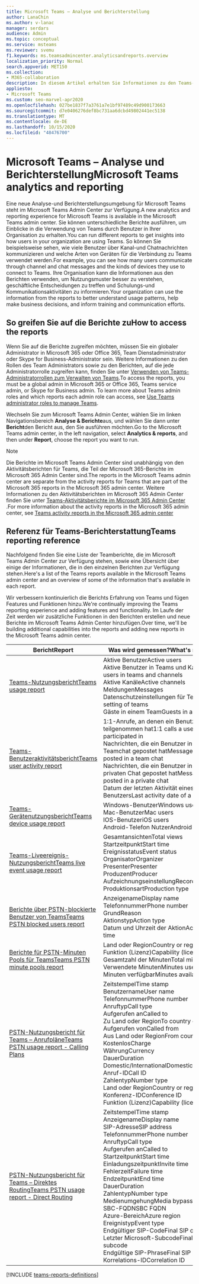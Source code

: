 ```yaml
---
title: Microsoft Teams – Analyse und Berichterstellung
author: LanaChin
ms.author: v-lanac
manager: serdars
audience: Admin
ms.topic: conceptual
ms.service: msteams
ms.reviewer: svemu
f1.keywords: ms.teamsadmincenter.analyticsandreports.overview
localization_priority: Normal
search.appverid: MET150
ms.collection:
- M365-collaboration
description: In diesem Artikel erhalten Sie Informationen zu den Teams-berichten, die im Microsoft Teams Admin Center zur Verfügung stehen.
appliesto:
- Microsoft Teams
ms.custom: seo-marvel-apr2020
ms.openlocfilehash: 027be1837f7a3761a7e1bf97489c49d900173663
ms.sourcegitcommit: d7e0406276def8bc731aa6dcbd49802441ec5138
ms.translationtype: MT
ms.contentlocale: de-DE
ms.lasthandoff: 10/15/2020
ms.locfileid: "48476700"
---
```

# <a name="microsoft-teams-analytics-and-reporting"></a><span data-ttu-id="c0114-103">Microsoft Teams – Analyse und Berichterstellung</span><span class="sxs-lookup"><span data-stu-id="c0114-103">Microsoft Teams analytics and reporting</span></span>

<span data-ttu-id="c0114-104">Eine neue Analyse-und Berichterstellungsumgebung für Microsoft Teams steht im Microsoft Teams Admin Center zur Verfügung.</span><span class="sxs-lookup"><span data-stu-id="c0114-104">A new analytics and reporting experience for Microsoft Teams is available in the Microsoft Teams admin center.</span></span> <span data-ttu-id="c0114-105">Sie können unterschiedliche Berichte ausführen, um Einblicke in die Verwendung von Teams durch Benutzer in Ihrer Organisation zu erhalten.</span><span class="sxs-lookup"><span data-stu-id="c0114-105">You can run different reports to get insights into how users in your organization are using Teams.</span></span> <span data-ttu-id="c0114-106">So können Sie beispielsweise sehen, wie viele Benutzer über Kanal-und Chatnachrichten kommunizieren und welche Arten von Geräten für die Verbindung zu Teams verwendet werden.</span><span class="sxs-lookup"><span data-stu-id="c0114-106">For example, you can see how many users communicate through channel and chat messages and the kinds of devices they use to connect to Teams.</span></span> <span data-ttu-id="c0114-107">Ihre Organisation kann die Informationen aus den Berichten verwenden, um Nutzungsmuster besser zu verstehen, geschäftliche Entscheidungen zu treffen und Schulungs-und Kommunikationsaktivitäten zu informieren.</span><span class="sxs-lookup"><span data-stu-id="c0114-107">Your organization can use the information from the reports to better understand usage patterns, help make business decisions, and inform training and communication efforts.</span></span>

## <a name="how-to-access-the-reports"></a><span data-ttu-id="c0114-108">So greifen Sie auf die Berichte zu</span><span class="sxs-lookup"><span data-stu-id="c0114-108">How to access the reports</span></span>

<span data-ttu-id="c0114-109">Wenn Sie auf die Berichte zugreifen möchten, müssen Sie ein globaler Administrator in Microsoft 365 oder Office 365, Team Dienstadministrator oder Skype for Business-Administrator sein. Weitere Informationen zu den Rollen des Team Administrators sowie zu den Berichten, auf die jede Administratorrolle zugreifen kann, finden Sie unter [Verwenden von Teams-Administratorrollen zum Verwalten von Teams](../using-admin-roles.md).</span><span class="sxs-lookup"><span data-stu-id="c0114-109">To access the reports, you must be a global admin in Microsoft 365 or Office 365, Teams service admin, or Skype for Business admin. To learn more about Teams admin roles and which reports each admin role can access, see [Use Teams administrator roles to manage Teams](../using-admin-roles.md).</span></span>

<span data-ttu-id="c0114-110">Wechseln Sie zum Microsoft Teams Admin Center, wählen Sie im linken Navigationsbereich **Analyse & Berichte**aus, und wählen Sie dann unter **Bericht**den Bericht aus, den Sie ausführen möchten.</span><span class="sxs-lookup"><span data-stu-id="c0114-110">Go to the Microsoft Teams admin center, in the left navigation, select **Analytics & reports**, and then under **Report**, choose the report you want to run.</span></span>

> [!NOTE]
> <span data-ttu-id="c0114-111">Die Berichte im Microsoft Teams Admin Center sind unabhängig von den Aktivitätsberichten für Teams, die Teil der Microsoft 365-Berichte im Microsoft 365 Admin Center sind.</span><span class="sxs-lookup"><span data-stu-id="c0114-111">The reports in the Microsoft Teams admin center are separate from the activity reports for Teams that are part of the Microsoft 365 reports in the Microsoft 365 admin center.</span></span> <span data-ttu-id="c0114-112">Weitere Informationen zu den Aktivitätsberichten im Microsoft 365 Admin Center finden Sie unter [Teams-Aktivitätsberichte im Microsoft 365 Admin Center](../teams-activity-reports.md) .</span><span class="sxs-lookup"><span data-stu-id="c0114-112">For more information about the activity reports in the Microsoft 365 admin center, see [Teams activity reports in the Microsoft 365 admin center](../teams-activity-reports.md)</span></span>

## <a name="teams-reporting-reference"></a><span data-ttu-id="c0114-113">Referenz für Teams-Berichterstattung</span><span class="sxs-lookup"><span data-stu-id="c0114-113">Teams reporting reference</span></span>

<span data-ttu-id="c0114-114">Nachfolgend finden Sie eine Liste der Teamberichte, die im Microsoft Teams Admin Center zur Verfügung stehen, sowie eine Übersicht über einige der Informationen, die in den einzelnen Berichten zur Verfügung stehen.</span><span class="sxs-lookup"><span data-stu-id="c0114-114">Here's a list of the Teams reports available in the Microsoft Teams admin center and an overview of some of the information that's available in each report.</span></span>

<span data-ttu-id="c0114-115">Wir verbessern kontinuierlich die Berichts Erfahrung von Teams und fügen Features und Funktionen hinzu.</span><span class="sxs-lookup"><span data-stu-id="c0114-115">We're continually improving the Teams reporting experience and adding features and functionality.</span></span> <span data-ttu-id="c0114-116">Im Laufe der Zeit werden wir zusätzliche Funktionen in den Berichten erstellen und neue Berichte im Microsoft Teams Admin Center hinzufügen.</span><span class="sxs-lookup"><span data-stu-id="c0114-116">Over time, we'll be building additional capabilities into the reports and adding new reports in the Microsoft Teams admin center.</span></span>

|<span data-ttu-id="c0114-117">Bericht</span><span class="sxs-lookup"><span data-stu-id="c0114-117">Report</span></span>  |<span data-ttu-id="c0114-118">Was wird gemessen?</span><span class="sxs-lookup"><span data-stu-id="c0114-118">What's measured?</span></span> |
|---------|---------|
|[<span data-ttu-id="c0114-119">Teams-Nutzungsbericht</span><span class="sxs-lookup"><span data-stu-id="c0114-119">Teams usage report</span></span>](teams-usage-report.md)  |  <span data-ttu-id="c0114-120">Aktive Benutzer</span><span class="sxs-lookup"><span data-stu-id="c0114-120">Active users</span></span><br/><span data-ttu-id="c0114-121">Aktive Benutzer in Teams und Kanälen</span><span class="sxs-lookup"><span data-stu-id="c0114-121">Active users in teams and channels</span></span><br/><span data-ttu-id="c0114-122">Aktive Kanäle</span><span class="sxs-lookup"><span data-stu-id="c0114-122">Active channels</span></span><br/><span data-ttu-id="c0114-123">Meldungen</span><span class="sxs-lookup"><span data-stu-id="c0114-123">Messages</span></span><br/><span data-ttu-id="c0114-124">Datenschutzeinstellungen für Teams</span><span class="sxs-lookup"><span data-stu-id="c0114-124">Privacy setting of  teams</span></span><br/><span data-ttu-id="c0114-125">Gäste in einem Team</span><span class="sxs-lookup"><span data-stu-id="c0114-125">Guests in a team</span></span>   |
|[<span data-ttu-id="c0114-126">Teams-Benutzeraktivitätsbericht</span><span class="sxs-lookup"><span data-stu-id="c0114-126">Teams user activity report</span></span>](user-activity-report.md)  |  <span data-ttu-id="c0114-127">1:1-Anrufe, an denen ein Benutzer teilgenommen hat</span><span class="sxs-lookup"><span data-stu-id="c0114-127">1:1 calls a user participated in</span></span><br/><span data-ttu-id="c0114-128">Nachrichten, die ein Benutzer in einem Teamchat gepostet hat</span><span class="sxs-lookup"><span data-stu-id="c0114-128">Messages a user posted in a team chat</span></span><br/><span data-ttu-id="c0114-129">Nachrichten, die ein Benutzer in einem privaten Chat gepostet hat</span><span class="sxs-lookup"><span data-stu-id="c0114-129">Messages a user posted in a private chat</span></span><br/><span data-ttu-id="c0114-130">Datum der letzten Aktivität eines Benutzers</span><span class="sxs-lookup"><span data-stu-id="c0114-130">Last activity date of a user</span></span>     |
|[<span data-ttu-id="c0114-131">Teams-Gerätenutzungsbericht</span><span class="sxs-lookup"><span data-stu-id="c0114-131">Teams device usage report</span></span>](device-usage-report.md)   |  <span data-ttu-id="c0114-132">Windows-Benutzer</span><span class="sxs-lookup"><span data-stu-id="c0114-132">Windows users</span></span><br/><span data-ttu-id="c0114-133">Mac-Benutzer</span><span class="sxs-lookup"><span data-stu-id="c0114-133">Mac users</span></span><br/><span data-ttu-id="c0114-134">IOS-Benutzer</span><span class="sxs-lookup"><span data-stu-id="c0114-134">iOS users</span></span><br/><span data-ttu-id="c0114-135">Android-Telefon Nutzer</span><span class="sxs-lookup"><span data-stu-id="c0114-135">Android phone users</span></span>     |
|[<span data-ttu-id="c0114-136">Teams-Liveereignis-Nutzungsbericht</span><span class="sxs-lookup"><span data-stu-id="c0114-136">Teams live event usage report</span></span>](teams-live-event-usage-report.md)   |  <span data-ttu-id="c0114-137">Gesamtansichten</span><span class="sxs-lookup"><span data-stu-id="c0114-137">Total views</span></span><br><span data-ttu-id="c0114-138">Startzeitpunkt</span><span class="sxs-lookup"><span data-stu-id="c0114-138">Start time</span></span><br><span data-ttu-id="c0114-139">Ereignisstatus</span><span class="sxs-lookup"><span data-stu-id="c0114-139">Event status</span></span><br><span data-ttu-id="c0114-140">Organisator</span><span class="sxs-lookup"><span data-stu-id="c0114-140">Organizer</span></span><br><span data-ttu-id="c0114-141">Presenter</span><span class="sxs-lookup"><span data-stu-id="c0114-141">Presenter</span></span><br><span data-ttu-id="c0114-142">Produzent</span><span class="sxs-lookup"><span data-stu-id="c0114-142">Producer</span></span><br><span data-ttu-id="c0114-143">Aufzeichnungseinstellung</span><span class="sxs-lookup"><span data-stu-id="c0114-143">Recording setting</span></span><br><span data-ttu-id="c0114-144">Produktionsart</span><span class="sxs-lookup"><span data-stu-id="c0114-144">Production type</span></span>    |
|[<span data-ttu-id="c0114-145">Berichte über PSTN-blockierte Benutzer von Teams</span><span class="sxs-lookup"><span data-stu-id="c0114-145">Teams PSTN blocked users report</span></span>](pstn-blocked-users-report.md)   |  <span data-ttu-id="c0114-146">Anzeigename</span><span class="sxs-lookup"><span data-stu-id="c0114-146">Display name</span></span><br><span data-ttu-id="c0114-147">Telefonnummer</span><span class="sxs-lookup"><span data-stu-id="c0114-147">Phone number</span></span><br><span data-ttu-id="c0114-148">Grund</span><span class="sxs-lookup"><span data-stu-id="c0114-148">Reason</span></span><br><span data-ttu-id="c0114-149">Aktionstyp</span><span class="sxs-lookup"><span data-stu-id="c0114-149">Action type</span></span><br><span data-ttu-id="c0114-150">Datum und Uhrzeit der Aktion</span><span class="sxs-lookup"><span data-stu-id="c0114-150">Action date and time</span></span>   |
|[<span data-ttu-id="c0114-151">Berichte für PSTN-Minuten Pools für Teams</span><span class="sxs-lookup"><span data-stu-id="c0114-151">Teams PSTN minute pools report</span></span>](pstn-minute-pools-report.md) |  <span data-ttu-id="c0114-152">Land oder Region</span><span class="sxs-lookup"><span data-stu-id="c0114-152">Country or region</span></span><br><span data-ttu-id="c0114-153">Funktion (Lizenz)</span><span class="sxs-lookup"><span data-stu-id="c0114-153">Capability (license)</span></span> <br><span data-ttu-id="c0114-154">Gesamtzahl der Minuten</span><span class="sxs-lookup"><span data-stu-id="c0114-154">Total minutes</span></span><br><span data-ttu-id="c0114-155">Verwendete Minuten</span><span class="sxs-lookup"><span data-stu-id="c0114-155">Minutes used</span></span><br><span data-ttu-id="c0114-156">Minuten verfügbar</span><span class="sxs-lookup"><span data-stu-id="c0114-156">Minutes available</span></span>|
|[<span data-ttu-id="c0114-157">PSTN-Nutzungsbericht für Teams – Anrufpläne</span><span class="sxs-lookup"><span data-stu-id="c0114-157">Teams PSTN usage report - Calling Plans</span></span>](pstn-usage-report.md#calling-plans)|  <span data-ttu-id="c0114-158">Zeitstempel</span><span class="sxs-lookup"><span data-stu-id="c0114-158">Time stamp</span></span><br><span data-ttu-id="c0114-159">Benutzername</span><span class="sxs-lookup"><span data-stu-id="c0114-159">User name</span></span><br><span data-ttu-id="c0114-160">Telefonnummer</span><span class="sxs-lookup"><span data-stu-id="c0114-160">Phone number</span></span><br><span data-ttu-id="c0114-161">Anruftyp</span><span class="sxs-lookup"><span data-stu-id="c0114-161">Call type</span></span> <br><span data-ttu-id="c0114-162">Aufgerufen an</span><span class="sxs-lookup"><span data-stu-id="c0114-162">Called to</span></span><br><span data-ttu-id="c0114-163">Zu Land oder Region</span><span class="sxs-lookup"><span data-stu-id="c0114-163">To country or region</span></span> <br><span data-ttu-id="c0114-164">Aufgerufen von</span><span class="sxs-lookup"><span data-stu-id="c0114-164">Called from</span></span> <br><span data-ttu-id="c0114-165">Aus Land oder Region</span><span class="sxs-lookup"><span data-stu-id="c0114-165">From country or region</span></span><br><span data-ttu-id="c0114-166">Kostenlos</span><span class="sxs-lookup"><span data-stu-id="c0114-166">Charge</span></span><br><span data-ttu-id="c0114-167">Währung</span><span class="sxs-lookup"><span data-stu-id="c0114-167">Currency</span></span><br><span data-ttu-id="c0114-168">Dauer</span><span class="sxs-lookup"><span data-stu-id="c0114-168">Duration</span></span><br><span data-ttu-id="c0114-169">Domestic/International</span><span class="sxs-lookup"><span data-stu-id="c0114-169">Domestic/International</span></span><br><span data-ttu-id="c0114-170">Anruf-ID</span><span class="sxs-lookup"><span data-stu-id="c0114-170">Call ID</span></span><br><span data-ttu-id="c0114-171">Zahlentyp</span><span class="sxs-lookup"><span data-stu-id="c0114-171">Number type</span></span><br><span data-ttu-id="c0114-172">Land oder Region</span><span class="sxs-lookup"><span data-stu-id="c0114-172">Country or region</span></span><br><span data-ttu-id="c0114-173">Konferenz-ID</span><span class="sxs-lookup"><span data-stu-id="c0114-173">Conference ID</span></span><br><span data-ttu-id="c0114-174">Funktion (Lizenz)</span><span class="sxs-lookup"><span data-stu-id="c0114-174">Capability (license)</span></span>|
|[<span data-ttu-id="c0114-175">PSTN-Nutzungsbericht für Teams – Direktes Routing</span><span class="sxs-lookup"><span data-stu-id="c0114-175">Teams PSTN usage report - Direct Routing</span></span>](pstn-usage-report.md#direct-routing)  |  <span data-ttu-id="c0114-176">Zeitstempel</span><span class="sxs-lookup"><span data-stu-id="c0114-176">Time stamp</span></span><br><span data-ttu-id="c0114-177">Anzeigename</span><span class="sxs-lookup"><span data-stu-id="c0114-177">Display name</span></span><br><span data-ttu-id="c0114-178">SIP-Adresse</span><span class="sxs-lookup"><span data-stu-id="c0114-178">SIP address</span></span><br><span data-ttu-id="c0114-179">Telefonnummer</span><span class="sxs-lookup"><span data-stu-id="c0114-179">Phone number</span></span> <br><span data-ttu-id="c0114-180">Anruftyp</span><span class="sxs-lookup"><span data-stu-id="c0114-180">Call type</span></span><br><span data-ttu-id="c0114-181">Aufgerufen an</span><span class="sxs-lookup"><span data-stu-id="c0114-181">Called to</span></span><br><span data-ttu-id="c0114-182">Startzeitpunkt</span><span class="sxs-lookup"><span data-stu-id="c0114-182">Start time</span></span><br><span data-ttu-id="c0114-183">Einladungszeitpunkt</span><span class="sxs-lookup"><span data-stu-id="c0114-183">Invite time</span></span><br><span data-ttu-id="c0114-184">Fehlerzeit</span><span class="sxs-lookup"><span data-stu-id="c0114-184">Failure time</span></span><br><span data-ttu-id="c0114-185">Endzeitpunkt</span><span class="sxs-lookup"><span data-stu-id="c0114-185">End time</span></span><br><span data-ttu-id="c0114-186">Dauer</span><span class="sxs-lookup"><span data-stu-id="c0114-186">Duration</span></span><br><span data-ttu-id="c0114-187">Zahlentyp</span><span class="sxs-lookup"><span data-stu-id="c0114-187">Number type</span></span><br><span data-ttu-id="c0114-188">Medienumgehung</span><span class="sxs-lookup"><span data-stu-id="c0114-188">Media bypass</span></span><br><span data-ttu-id="c0114-189">SBC-FQDN</span><span class="sxs-lookup"><span data-stu-id="c0114-189">SBC FQDN</span></span><br><span data-ttu-id="c0114-190">Azure-Bereich</span><span class="sxs-lookup"><span data-stu-id="c0114-190">Azure region</span></span><br><span data-ttu-id="c0114-191">Ereignistyp</span><span class="sxs-lookup"><span data-stu-id="c0114-191">Event type</span></span><br><span data-ttu-id="c0114-192">Endgültiger SIP-Code</span><span class="sxs-lookup"><span data-stu-id="c0114-192">Final SIP code</span></span><br><span data-ttu-id="c0114-193">Letzter Microsoft-Subcode</span><span class="sxs-lookup"><span data-stu-id="c0114-193">Final Microsoft subcode</span></span><br><span data-ttu-id="c0114-194">Endgültige SIP-Phrase</span><span class="sxs-lookup"><span data-stu-id="c0114-194">Final SIP phrase</span></span><br><span data-ttu-id="c0114-195">Korrelations-ID</span><span class="sxs-lookup"><span data-stu-id="c0114-195">Correlation ID</span></span>  |

[!INCLUDE [teams-reports-definitions](../includes/teams-reports-definitions.md)]
